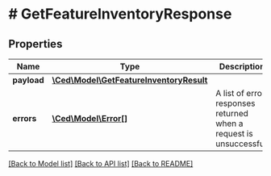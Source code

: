 # # GetFeatureInventoryResponse

## Properties

Name | Type | Description | Notes
------------ | ------------- | ------------- | -------------
**payload** | [**\Ced\Model\GetFeatureInventoryResult**](GetFeatureInventoryResult.md) |  | [optional]
**errors** | [**\Ced\Model\Error[]**](Error.md) | A list of error responses returned when a request is unsuccessful. | [optional]

[[Back to Model list]](../../README.md#models) [[Back to API list]](../../README.md#endpoints) [[Back to README]](../../README.md)
